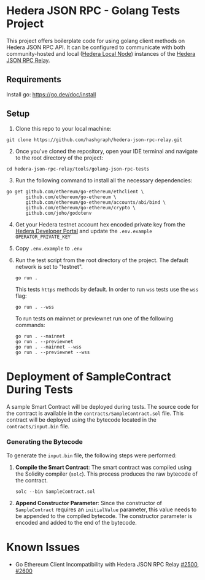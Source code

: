 # Hedera JSON RPC - Golang Tests Project

This project offers boilerplate code for using golang client methods on Hedera JSON RPC API.
It can be configured to communicate with both community-hosted and local ([Hedera Local Node](https://github.com/hashgraph/hedera-local-node)) instances of the [Hedera JSON RPC Relay](https://github.com/hashgraph/hedera-json-rpc-relay).

## Requirements
Install go: https://go.dev/doc/install

## Setup

1. Clone this repo to your local machine:

```shell
git clone https://github.com/hashgraph/hedera-json-rpc-relay.git
```

2. Once you've cloned the repository, open your IDE terminal and navigate to the root directory of the project:

```shell
cd hedera-json-rpc-relay/tools/golang-json-rpc-tests
```

3. Run the following command to install all the necessary dependencies:

```shell
go get github.com/ethereum/go-ethereum/ethclient \
       github.com/ethereum/go-ethereum \
       github.com/ethereum/go-ethereum/accounts/abi/bind \
       github.com/ethereum/go-ethereum/crypto \
       github.com/joho/godotenv
```

4. Get your Hedera testnet account hex encoded private key from the [Hedera Developer Portal](https://portal.hedera.com/register) and update the `.env.example` `OPERATOR_PRIVATE_KEY`

5. Copy `.env.example` to `.env`

6. Run the test script from the root directory of the project. The default network is set to "testnet".

   ```shell
   go run .
   ```
   
   This tests `https` methods by default. In order to run `wss` tests use the `wss` flag:
   
   ```shell
   go run . --wss
   ```

   To run tests on mainnet or previewnet run one of the following commands:
   ```shell
   go run . --mainnet
   go run . --previewnet
   go run . --mainnet --wss
   go run . --previewnet --wss
   ```

# Deployment of SampleContract During Tests

A sample Smart Contract will be deployed during tests.  The source code for the contract is available in the `contracts/SampleContract.sol` file. This contract will be deployed using the bytecode located in the `contracts/input.bin` file.

### Generating the Bytecode

To generate the `input.bin` file, the following steps were performed:

1. **Compile the Smart Contract**:
   The smart contract was compiled using the Solidity compiler (`solc`). This process produces the raw bytecode of the contract.
   ```shell
   solc --bin SampleContract.sol
   ```

2. **Append Constructor Parameter**:
   Since the constructor of `SampleContract` requires an `initialValue` parameter, this value needs to be appended to the compiled bytecode. The constructor parameter is encoded and added to the end of the bytecode.

# Known Issues
 - Go Ethereum Client Incompatibility with Hedera JSON RPC Relay [#2500](https://github.com/hashgraph/hedera-json-rpc-relay/issues/2500), [#2600](https://github.com/hashgraph/hedera-json-rpc-relay/issues/2600)
